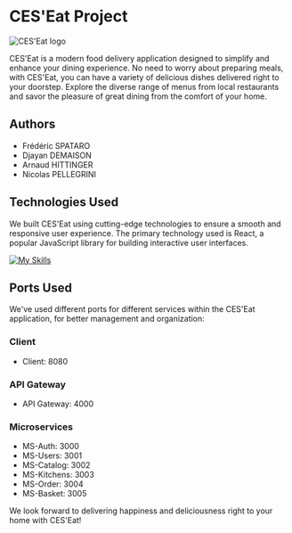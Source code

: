 # CES'Eat Project

![CES'Eat logo](https://media.discordapp.net/attachments/1095675973812355072/1117832541274120252/Nic0_a_logo_for_a_food_delivery_company_in_the_city_of_nancy_wi_fa80ce44-1a12-46bc-a1ca-1677e3830479.png?width=300&height=300)

CES'Eat is a modern food delivery application designed to simplify and enhance your dining experience. No need to worry about preparing meals, with CES'Eat, you can have a variety of delicious dishes delivered right to your doorstep. Explore the diverse range of menus from local restaurants and savor the pleasure of great dining from the comfort of your home.

## Authors

- Frédéric SPATARO
- Djayan DEMAISON
- Arnaud HITTINGER
- Nicolas PELLEGRINI

## Technologies Used

We built CES'Eat using cutting-edge technologies to ensure a smooth and responsive user experience. The primary technology used is React, a popular JavaScript library for building interactive user interfaces.

[![My Skills](https://skills.thijs.gg/icons?i=react)](https://skills.thijs.gg)

## Ports Used

We've used different ports for different services within the CES'Eat application, for better management and organization:

### Client
- Client: 8080

### API Gateway
- API Gateway: 4000

### Microservices
- MS-Auth: 3000
- MS-Users: 3001
- MS-Catalog: 3002
- MS-Kitchens: 3003
- MS-Order: 3004
- MS-Basket: 3005

We look forward to delivering happiness and deliciousness right to your home with CES'Eat!
